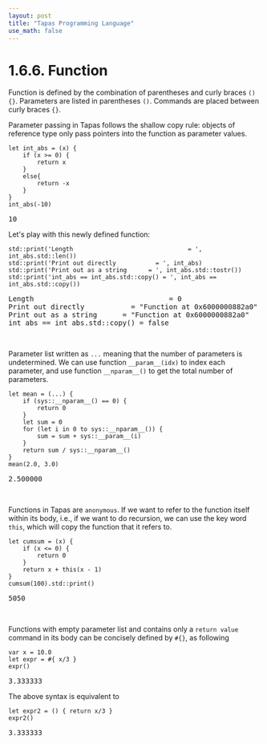 ```yaml
---
layout: post
title: "Tapas Programming Language"
use_math: false
---
```




# 1.6.6. Function

Function is defined by the combination of parentheses and curly braces ``() {}``. Parameters are listed in
parentheses ``()``. Commands are placed between curly braces ``{}``.

Parameter passing in Tapas follows the shallow copy rule: objects of reference type only pass pointers into the function as parameter values.

```
let int_abs = (x) {
	if (x >= 0) {
		return x
	}
	else{
		return -x
	}
}
int_abs(-10)
```
<pre class='Tapas-Return'>
10
</pre>
Let's play with this newly defined function:

```
std::print('Length                                = ', int_abs.std::len())
std::print('Print out directly           = ', int_abs)
std::print('Print out as a string      = ', int_abs.std::tostr())
std::print('int_abs == int_abs.std::copy() = ', int_abs == int_abs.std::copy())
```
<pre class='Tapas-Return'>
Length                                = 0
Print out directly           = "Function at 0x6000000882a0"
Print out as a string      = "Function at 0x6000000882a0"
int_abs == int_abs.std::copy() = false
</pre>
<br>

Parameter list written as `...` meaning that the number of parameters is undetermined. We can use function ``__param__(idx)`` to index each parameter, and use function ``__nparam__()`` to get the total number of parameters.

```
let mean = (...) {
	if (sys::__nparam__() == 0) {
		return 0
	}
	let sum = 0
	for (let i in 0 to sys::__nparam__()) {
		sum = sum + sys::__param__(i)
	}
	return sum / sys::__nparam__()
}
mean(2.0, 3.0)
```
<pre class='Tapas-Return'>
2.500000
</pre>
<br>

Functions in Tapas are ``anonymous``. If we want to refer to the function itself within its body, i.e., if we want to do recursion, we can use the key word ``this``, which will copy the function that it refers to.

```
let cumsum = (x) {
	if (x <= 0) {
		return 0
	}
	return x + this(x - 1)
}
cumsum(100).std::print()
```
<pre class='Tapas-Return'>
5050
</pre>
<br>

Functions with empty parameter list and contains only a ``return value`` command in its body can be concisely defined by  ``#{}``, as following

```
var x = 10.0
let expr = #{ x/3 }
expr()
```
<pre class='Tapas-Return'>
3.333333
</pre>

The above syntax is equivalent to

```
let expr2 = () { return x/3 }
expr2()
```
<pre class='Tapas-Return'>
3.333333
</pre>
<br>
